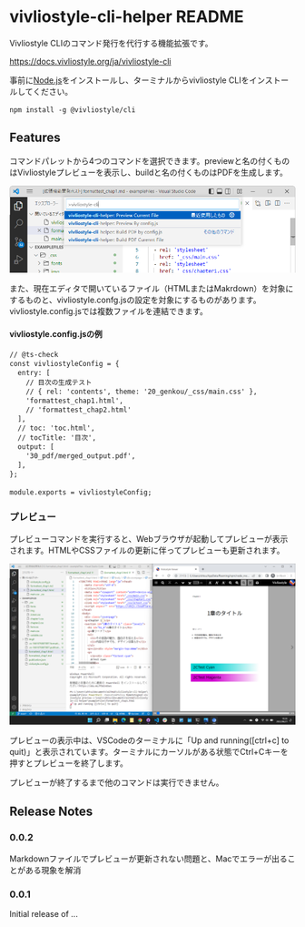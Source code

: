 # vivliostyle-cli-helper README
Vivliostyle CLIのコマンド発行を代行する機能拡張です。

https://docs.vivliostyle.org/ja/vivliostyle-cli

事前に[Node.js](https://nodejs.org/ja/)をインストールし、ターミナルからvivliostyle CLIをインストールしてください。

```
npm install -g @vivliostyle/cli
```

## Features
コマンドパレットから4つのコマンドを選択できます。previewと名の付くものはVivliostyleプレビューを表示し、buildと名の付くものはPDFを生成します。

![command pallet](docimg1.png)

また、現在エディタで開いているファイル（HTMLまたはMakrdown）を対象にするものと、vivliostyle.confg.jsの設定を対象にするものがあります。vivliostyle.config.jsでは複数ファイルを連結できます。

#### vivliostyle.config.jsの例
```
// @ts-check
const vivliostyleConfig = {
  entry: [
    // 目次の生成テスト
    // { rel: 'contents', theme: '20_genkou/_css/main.css' },
    'formattest_chap1.html',
    // 'formattest_chap2.html'
  ], 
  // toc: 'toc.html',
  // tocTitle: '目次',
  output: [
    '30_pdf/merged_output.pdf',
  ],
};

module.exports = vivliostyleConfig;
```

### プレビュー
プレビューコマンドを実行すると、Webブラウザが起動してプレビューが表示されます。HTMLやCSSファイルの更新に伴ってプレビューも更新されます。

![Preview](docimg2.png)

プレビューの表示中は、VSCodeのターミナルに「Up and running([ctrl+c] to quit)」と表示されています。ターミナルにカーソルがある状態でCtrl+Cキーを押すとプレビューを終了します。

プレビューが終了するまで他のコマンドは実行できません。

## Release Notes

### 0.0.2
Markdownファイルでプレビューが更新されない問題と、Macでエラーが出ることがある現象を解消

### 0.0.1

Initial release of ...

